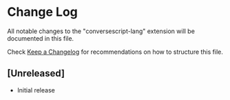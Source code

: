 # Change Log

All notable changes to the "conversescript-lang" extension will be documented in this file.

Check [Keep a Changelog](http://keepachangelog.com/) for recommendations on how to structure this file.

## [Unreleased]

- Initial release